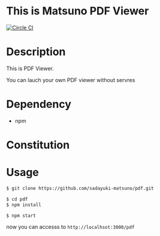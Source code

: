 # This is Matsuno PDF Viewer

[![Circle CI](https://circleci.com/gh/sadayuki-matsuno/pdf.svg?style=svg)](https://circleci.com/gh/sadayuki-matsuno/pdf)

# Description

This is PDF Viewer.

You can lauch your own PDF viewer without servres

# Dependency

- npm

# Constitution



# Usage

```bash
$ git clone https://github.com/sadayuki-matsuno/pdf.git
```

```bash
$ cd pdf
$ npm install
```

```bash
$ npm start
```

now you can accesss to `http://localhsot:3000/pdf`
